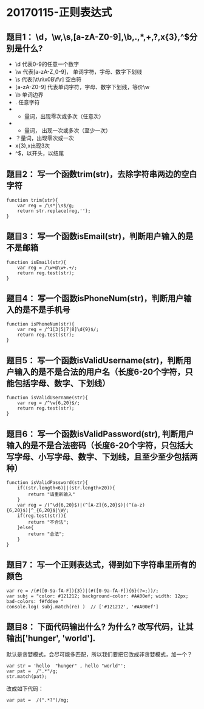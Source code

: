 # 20170115-正则表达式

## 题目1： \d，\w,\s,[a-zA-Z0-9],\b,.,*,+,?,x{3},^$分别是什么?
- \d 代表0-9的任意一个数字
- \w 代表[a-zA-Z_0-9]， 单词字符，字母、数字下划线
- \s 代表[\t\n\x0B\f\r] 空白符
- [a-zA-Z0-9] 代表单词字符，字母、数字下划线，等价\w
- \b 单词边界
- . 任意字符
- * 量词，出现零次或多次（任意次）
- + 量词， 出现一次或多次（至少一次）
- ？量词，出现零次或一次
- x{3},x出现3次
- ^$，以开头，以结尾

## 题目2： 写一个函数trim(str)，去除字符串两边的空白字符
```
function trim(str){
	var reg = /\s*|\s$/g;
	return str.replace(reg,'');
}
```
## 题目3： 写一个函数isEmail(str)，判断用户输入的是不是邮箱
```
function isEmail(str){
	var reg = /\w+@\w+.+/;
	return reg.test(str);
}
```
## 题目4： 写一个函数isPhoneNum(str)，判断用户输入的是不是手机号
```
function isPhoneNum(str){
	var reg = /^1[3|5|7|8]\d{9}$/;
	return reg.test(str);
}
```

## 题目5： 写一个函数isValidUsername(str)，判断用户输入的是不是合法的用户名（长度6-20个字符，只能包括字母、数字、下划线）
```
function isValidUsername(str){
	var reg = /^\w{6,20}$/;
	return reg.test(str);
}
```
## 题目6： 写一个函数isValidPassword(str), 判断用户输入的是不是合法密码（长度6-20个字符，只包括大写字母、小写字母、数字、下划线，且至少至少包括两种）
```
function isValidPassword(str){
	if((str.length<6)||(str.length>20)){
		return "请重新输入"
	}
	var reg = /(^\d{6,20}$)|(^[A-Z]{6,20}$)|(^(a-z){6,20}$)|^_{6,20}$|\W/;
	if(reg.test(str)){
		return "不合法";
	}else{
		return "合法";
	}
}
```
## 题目7： 写一个正则表达式，得到如下字符串里所有的颜色
```
var re = /(#([0-9a-fA-F]){3})|(#([0-9a-fA-F]){6}(?=;))/;
var subj = "color: #121212; background-color: #AA00ef; width: 12px; bad-colors: f#fddee "
console.log( subj.match(re) )  // ['#121212', '#AA00ef']
```
## 题目8： 下面代码输出什么? 为什么? 改写代码，让其输出['hunger', 'world'].
默认是贪婪模式，会尽可能多匹配，所以我们要把它改成非贪婪模式，加一个？
```
var str = 'hello  "hunger" , hello "world"';
var pat =  /".*"/g;
str.match(pat);
```
改成如下代码：
```
var pat =  /(".*?")/mg;
```



